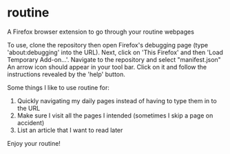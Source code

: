 # routine
A Firefox browser extension to go through your routine webpages

To use, clone the repository then open Firefox's debugging page (type 'about:debugging' into the URL). 
Next, click on 'This Firefox' and then 'Load Temporary Add-on...'. Navigate to the repository and select "manifest.json"
An arrow icon should appear in your tool bar. Click on it and follow the instructions revealed by the 'help' button.

Some things I like to use routine for:
1. Quickly navigating my daily pages instead of having to type them in to the URL
2. Make sure I visit all the pages I intended (sometimes I skip a page on accident)
3. List an article that I want to read later

Enjoy your routine!
